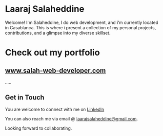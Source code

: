 # Laaraj Salaheddine

Welcome! I'm Salaheddine, I do web development, and i'm currently located in Casablanca. This is where i present a collection of my personal projects, contributions, and a glimpse into my diverse skillset.

# Check out my portfolio
## www.salah-web-developer.com 

.....

## Get in Touch

You are welcome to connect with me on [LinkedIn](https://www.linkedin.com/in/laarajsalaheddine/)

You can also reach me via email @ <a href="mailto:laarajsalaheddine@gmail.com">laarajsalaheddine@gmail.com</a>.

Looking forward to collaborating.

